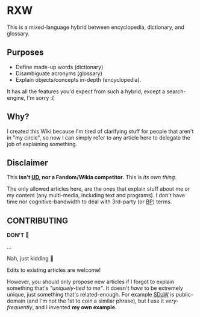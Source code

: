 # RXW
This is a mixed-language hybrid between encyclopedia, dictionary, and glossary.

## Purposes
- Define made-up words (dictionary)
- Disambiguate acronyms (glossary)
- Explain objects/concepts in-depth (encyclopedia).

It has all the features you'd expect from such a hybrid, except a search-engine, I'm sorry :(

## Why?
I created this Wiki because I'm tired of clarifying stuff for people that aren't in "my circle", so now I can simply refer to any article here to delegate the job of explaining something.

## Disclaimer
This **isn't [UD](urbandictionary.com), nor a Fandom/Wikia competitor.** This is *its own thing*.

The only allowed articles here, are the ones that explain stuff about me or my content (any multi-media, including text and programs). I don't have time nor cognitive-bandwidth to deal with 3rd-party (or [BP](https://rudxain.github.io/RX-wiki/wiki/Broad-party)) terms.

## CONTRIBUTING
**DON'T** 🗿

...

Nah, just kidding 🤡

Edits to existing articles are welcome!

However, you should only propose new articles if I forgot to explain something that's *"uniquely-tied to me"*. It doesn't *have* to be extremely unique, just something that's related-enough. For example [SDaW](https://rudxain.github.io/RX-wiki/wiki/Silence%20Disguised%20as%20Words) is public-domain (and I'm not the 1st to coin a similar phrase), but I use it *very-frequently*, and I invented **my own example.**


